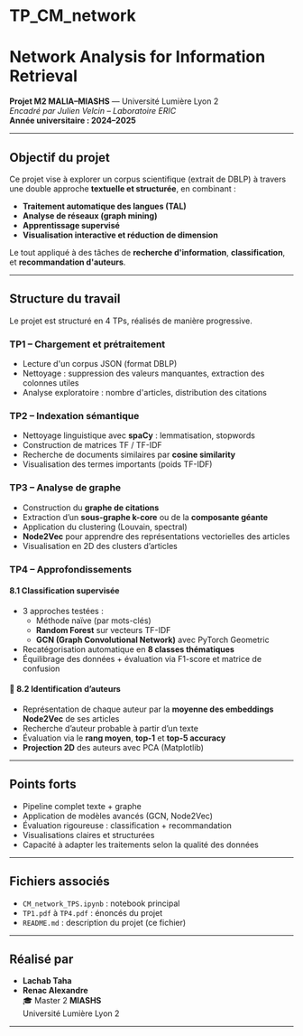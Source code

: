 # TP_CM_network
#  Network Analysis for Information Retrieval  
**Projet M2 MALIA–MIASHS** — Université Lumière Lyon 2  
*Encadré par Julien Velcin – Laboratoire ERIC*  
 **Année universitaire : 2024–2025**

---

## Objectif du projet

Ce projet vise à explorer un corpus scientifique (extrait de DBLP) à travers une double approche **textuelle et structurée**, en combinant :

- **Traitement automatique des langues (TAL)**  
- **Analyse de réseaux (graph mining)**
- **Apprentissage supervisé**  
- **Visualisation interactive et réduction de dimension**

Le tout appliqué à des tâches de **recherche d'information**, **classification**, et **recommandation d'auteurs**.

---

## Structure du travail

Le projet est structuré en 4 TPs, réalisés de manière progressive.

###  TP1 – Chargement et prétraitement
- Lecture d'un corpus JSON (format DBLP)
- Nettoyage : suppression des valeurs manquantes, extraction des colonnes utiles
- Analyse exploratoire : nombre d'articles, distribution des citations

### TP2 – Indexation sémantique
- Nettoyage linguistique avec **spaCy** : lemmatisation, stopwords
- Construction de matrices TF / TF-IDF
- Recherche de documents similaires par **cosine similarity**
- Visualisation des termes importants (poids TF-IDF)

### TP3 – Analyse de graphe
- Construction du **graphe de citations**
- Extraction d’un **sous-graphe k-core** ou de la **composante géante**
- Application du clustering (Louvain, spectral)
- **Node2Vec** pour apprendre des représentations vectorielles des articles
- Visualisation en 2D des clusters d’articles

### TP4 – Approfondissements

#### 8.1 Classification supervisée
- 3 approches testées :
  - Méthode naïve (par mots-clés)
  - **Random Forest** sur vecteurs TF-IDF
  - **GCN (Graph Convolutional Network)** avec PyTorch Geometric
- Recatégorisation automatique en **8 classes thématiques**
- Équilibrage des données + évaluation via F1-score et matrice de confusion

#### 🔸 8.2 Identification d’auteurs
- Représentation de chaque auteur par la **moyenne des embeddings Node2Vec** de ses articles
- Recherche d’auteur probable à partir d’un texte
- Évaluation via le **rang moyen**, **top-1** et **top-5 accuracy**
- **Projection 2D** des auteurs avec PCA (Matplotlib)

---

## Points forts

-  Pipeline complet texte + graphe
- Application de modèles avancés (GCN, Node2Vec)
- Évaluation rigoureuse : classification + recommandation
- Visualisations claires et structurées
- Capacité à adapter les traitements selon la qualité des données

---

## Fichiers associés

- `CM_network_TPS.ipynb` : notebook principal
- `TP1.pdf` à `TP4.pdf` : énoncés du projet
- `README.md` : description du projet (ce fichier)

---

## Réalisé par

- **Lachab Taha**  
- **Renac Alexandre**  
🎓 Master 2 **MIASHS**  
Université Lumière Lyon 2

---
